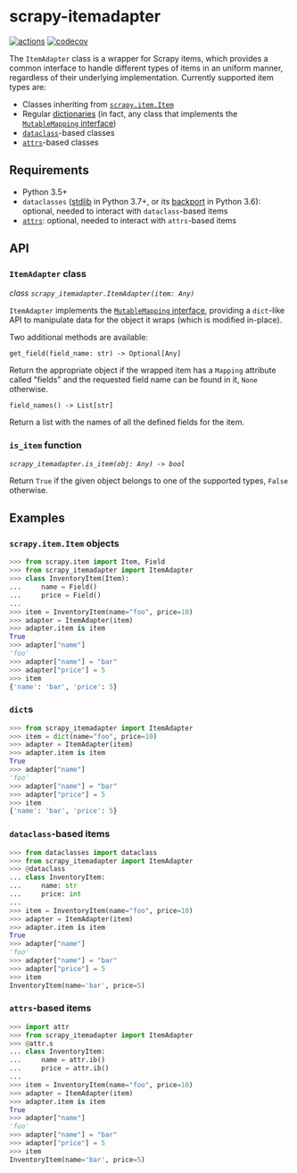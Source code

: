 # scrapy-itemadapter
[![actions](https://github.com/elacuesta/scrapy-itemadapter/workflows/Build/badge.svg)](https://github.com/elacuesta/scrapy-itemadapter/actions)
[![codecov](https://codecov.io/gh/elacuesta/scrapy-itemadapter/branch/master/graph/badge.svg)](https://codecov.io/gh/elacuesta/scrapy-itemadapter)


The `ItemAdapter` class is a wrapper for Scrapy items, which provides a common
interface to handle different types of items in an uniform manner, regardless
of their underlying implementation. Currently supported item types are:

* Classes inheriting from [`scrapy.item.Item`](https://docs.scrapy.org/en/latest/topics/items.html)
* Regular [dictionaries](https://docs.python.org/3/library/stdtypes.html#dict) (in fact, any class
  that implements the [`MutableMapping` interface](https://docs.python.org/3/library/collections.abc.html#collections.abc.MutableMapping))
* [`dataclass`](https://docs.python.org/3/library/dataclasses.html)-based classes
* [`attrs`](https://www.attrs.org)-based classes


## Requirements

* Python 3.5+
* `dataclasses` ([stdlib](https://docs.python.org/3/library/dataclasses.html) in Python 3.7+,
  or its [backport](https://pypi.org/project/dataclasses/) in Python 3.6): optional, needed
  to interact with `dataclass`-based items
* [`attrs`](https://pypi.org/project/attrs/): optional, needed to interact with `attrs`-based items


## API

### `ItemAdapter` class

_class `scrapy_itemadapter.ItemAdapter(item: Any)`_

`ItemAdapter` implements the
[`MutableMapping` interface](https://docs.python.org/3/library/collections.abc.html#collections.abc.MutableMapping),
providing a `dict`-like API to manipulate data for the object it wraps
(which is modified in-place).

Two additional methods are available:

`get_field(field_name: str) -> Optional[Any]`

Return the appropriate object if the wrapped item has a `Mapping` attribute
called "fields" and the requested field name can be found in it,
`None` otherwise.

`field_names() -> List[str]`

Return a list with the names of all the defined fields for the item.

### `is_item` function

_`scrapy_itemadapter.is_item(obj: Any) -> bool`_

Return `True` if the given object belongs to one of the supported types,
`False` otherwise.


## Examples

### `scrapy.item.Item` objects

```python
>>> from scrapy.item import Item, Field
>>> from scrapy_itemadapter import ItemAdapter
>>> class InventoryItem(Item):
...     name = Field()
...     price = Field()
...
>>> item = InventoryItem(name="foo", price=10)
>>> adapter = ItemAdapter(item)
>>> adapter.item is item
True
>>> adapter["name"]
'foo'
>>> adapter["name"] = "bar"
>>> adapter["price"] = 5
>>> item
{'name': 'bar', 'price': 5}
```

### `dict`s

```python
>>> from scrapy_itemadapter import ItemAdapter
>>> item = dict(name="foo", price=10)
>>> adapter = ItemAdapter(item)
>>> adapter.item is item
True
>>> adapter["name"]
'foo'
>>> adapter["name"] = "bar"
>>> adapter["price"] = 5
>>> item
{'name': 'bar', 'price': 5}
```

### `dataclass`-based items

```python
>>> from dataclasses import dataclass
>>> from scrapy_itemadapter import ItemAdapter
>>> @dataclass
... class InventoryItem:
...     name: str
...     price: int
...
>>> item = InventoryItem(name="foo", price=10)
>>> adapter = ItemAdapter(item)
>>> adapter.item is item
True
>>> adapter["name"]
'foo'
>>> adapter["name"] = "bar"
>>> adapter["price"] = 5
>>> item
InventoryItem(name='bar', price=5)
```

### `attrs`-based items

```python
>>> import attr
>>> from scrapy_itemadapter import ItemAdapter
>>> @attr.s
... class InventoryItem:
...     name = attr.ib()
...     price = attr.ib()
...
>>> item = InventoryItem(name="foo", price=10)
>>> adapter = ItemAdapter(item)
>>> adapter.item is item
True
>>> adapter["name"]
'foo'
>>> adapter["name"] = "bar"
>>> adapter["price"] = 5
>>> item
InventoryItem(name='bar', price=5)
```
